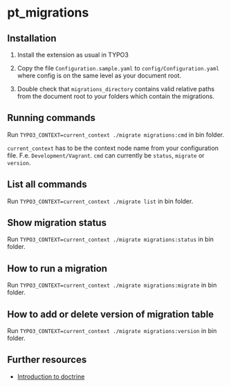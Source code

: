 pt_migrations
=============

## Installation

1. Install the extension as usual in TYPO3 

2. Copy the file `Configuration.sample.yaml` to `config/Configuration.yaml` where config is on the same level as your document root.

3. Double check that `migrations_directory` contains valid relative paths from the document root to your folders which contain the migrations.

## Running commands

Run `TYPO3_CONTEXT=current_context ./migrate migrations:cmd` in bin folder.

`current_context` has to be the context node name from your configuration file.
F.e. `Development/Vagrant`.
`cmd` can currently be `status`, `migrate` or `version`.

## List all commands

Run `TYPO3_CONTEXT=current_context ./migrate list` in bin folder.

## Show migration status

Run `TYPO3_CONTEXT=current_context ./migrate migrations:status` in bin folder.

## How to run a migration

Run `TYPO3_CONTEXT=current_context ./migrate migrations:migrate` in bin folder.

## How to add or delete version of migration table

Run `TYPO3_CONTEXT=current_context ./migrate migrations:version` in bin folder.

## Further resources

- [Introduction to doctrine](http://docs.doctrine-project.org/projects/doctrine-migrations/en/latest/reference/introduction.html)
